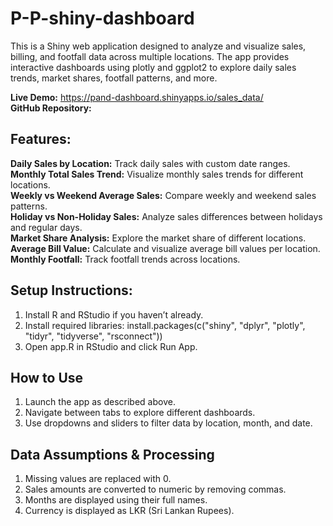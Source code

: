 # P-P-shiny-dashboard
This is a Shiny web application designed to analyze and visualize sales, billing, and footfall data across multiple locations. The app provides interactive dashboards using plotly and ggplot2 to explore daily sales trends, market shares, footfall patterns, and more.

**Live Demo:** https://pand-dashboard.shinyapps.io/sales_data/   
**GitHub Repository:** 

## Features:
**Daily Sales by Location:** Track daily sales with custom date ranges.  
**Monthly Total Sales Trend:** Visualize monthly sales trends for different locations.  
**Weekly vs Weekend Average Sales:** Compare weekly and weekend sales patterns.  
**Holiday vs Non-Holiday Sales:** Analyze sales differences between holidays and regular days.  
**Market Share Analysis:** Explore the market share of different locations.  
**Average Bill Value:** Calculate and visualize average bill values per location.  
**Monthly Footfall:** Track footfall trends across locations.  

## Setup Instructions:
1. Install R and RStudio if you haven’t already.  
2. Install required libraries: install.packages(c("shiny", "dplyr", "plotly", "tidyr", "tidyverse", "rsconnect"))  
3. Open app.R in RStudio and click Run App.

## How to Use
1. Launch the app as described above.  
2. Navigate between tabs to explore different dashboards.  
3. Use dropdowns and sliders to filter data by location, month, and date.

## Data Assumptions & Processing
1. Missing values are replaced with 0.
2. Sales amounts are converted to numeric by removing commas.
3. Months are displayed using their full names.
4. Currency is displayed as LKR (Sri Lankan Rupees).
